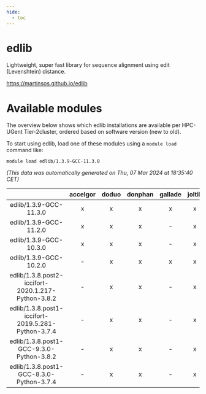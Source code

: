 ```yaml
---
hide:
  - toc
---
```


edlib
=====


Lightweight, super fast library for sequence alignment using edit (Levenshtein) distance.

https://martinsos.github.io/edlib
# Available modules


The overview below shows which edlib installations are available per HPC-UGent Tier-2cluster, ordered based on software version (new to old).

To start using edlib, load one of these modules using a `module load` command like:

```shell
module load edlib/1.3.9-GCC-11.3.0
```

*(This data was automatically generated on Thu, 07 Mar 2024 at 18:35:40 CET)*  

| |accelgor|doduo|donphan|gallade|joltik|skitty|
| :---: | :---: | :---: | :---: | :---: | :---: | :---: |
|edlib/1.3.9-GCC-11.3.0|x|x|x|x|x|x|
|edlib/1.3.9-GCC-11.2.0|x|x|x|-|x|x|
|edlib/1.3.9-GCC-10.3.0|x|x|x|-|x|x|
|edlib/1.3.9-GCC-10.2.0|-|x|x|x|x|x|
|edlib/1.3.8.post2-iccifort-2020.1.217-Python-3.8.2|-|x|x|-|x|-|
|edlib/1.3.8.post1-iccifort-2019.5.281-Python-3.7.4|-|x|x|-|x|-|
|edlib/1.3.8.post1-GCC-9.3.0-Python-3.8.2|-|x|x|-|x|x|
|edlib/1.3.8.post1-GCC-8.3.0-Python-3.7.4|-|x|x|-|x|x|
